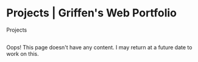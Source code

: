 # Projects | Griffen's Web Portfolio
Projects
##
Oops! This page doesn't have any content. I may return at a future date to work on this.